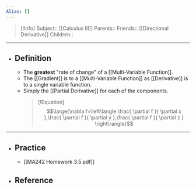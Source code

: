 ```yaml
---
Alias: []
---
```

> [!Info]
> Subject:: [[Calculus III]]
> Parents:: 
> Friends:: [[Directional Derivative]]
> Children:: 
---
- ## Definition
	- The **greatest** "rate of change" of a [[Multi-Variable Function]].
	- The [[Gradient]] is to a [[Multi-Variable Function]] as [[Derivative]] is to a single variable function.
	- Simply the [[Partial Derivative]] for each of the components.
	  > [!Equation]
	  > $$\large{\nabla f=\left\langle \frac{ \partial f }{ \partial x },\frac{ \partial f }{ \partial y },\frac{ \partial f }{ \partial z } \right\rangle}$$
---
- ## Practice
	- [[MA242 Homework 3.5.pdf]]
- ## Reference